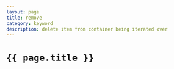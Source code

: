 ```yaml
---
layout: page
title: remove
category: keyword
description: delete item from container being iterated over
---
```


# `{{ page.title }}`
